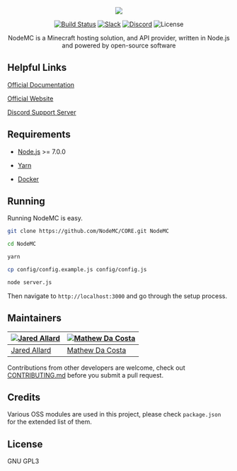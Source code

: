 <p align="center"><img src="https://avatars0.githubusercontent.com/u/17482389?v=3&s=150" /></p>

<p align="center">
  <a href="http://nodemc.space:8080/job/NodeMC/"><img src="https://img.shields.io/badge/build-broken-red.svg" alt="Build Status" /></a>
  <a href="https://nodemc.space/slack"><img src="https://img.shields.io/badge/slack-community-brightgreen.svg" alt="Slack" /></a>
  <a href="https://discord.gg/PnHveq7"><img src="https://img.shields.io/badge/support-discord-7289DA.svg?logo=data:image/png;base64,iVBORw0KGgoAAAANSUhEUgAAACUAAAAcCAYAAADm63ZmAAAABGdBTUEAALGPC%2FxhBQAAAAlwSFlzAAALEAAACxABrSO9dQAAABl0RVh0U29mdHdhcmUAcGFpbnQubmV0IDQuMC4xMK0KCsAAAARRSURBVFhH7ZddSKRVGMedVRfbHXdLMopCoqwNL5S1zHGpVjZcKbNy2yBGIbEuMrrQiyAIIWIpaVtwly4UlCXFlvAmKNjBpG3Npotl90JnxRzUcdT1i%2FEDFT%2FGj37PO49O47wz6rbrVT%2F4c857nv8553nf95zzzsT8z%2F1gY2MjYX19PRsVU0%2FRZlOIH0WleE9JXZvvDQx4gIEL0U%2FIg75BxyVGeRg9g7LQyygHpdHnQRRP%2FTX0A1pA7ehD9IAx8N3CAKdQJxpE5SsrK6enp6cvLCwsOFdXVyeYOCL4J%2Bbm5q6NjY2dm5mZeZ3r80iSu4M%2BwGLRaXYPHb9EfnRlamrq8tLSki8w3d1Bgp7x8fEGbqZDrhn3KsUBnW5nMD8pCfFkvAyyKoPcKxhz3u%2F3z0qdOd7RKXcGc40xwn2Gef7SKaOD99Da2ppxJ%2FsBiRmbJiqY7OrfF5jvok4dGZbQL%2BrfF5hvjCLygifrREzLAfu%2B8pKmEA5JvaWmiLBzVtje4yS%2Fpk2mSFx8%2BP3aFBHm%2FVpTCIft%2Bp36THG73e3p6envYS3My8t73%2Bv13tRQCKOjo678%2FPxS8WVmZtoHBgacGjJleXn5ppGAGYuLi53qC0PuOikpqchisRSgV9Ebqamp79JnRi0G3NhSTk5OicTVV5CSknKWr8CUWsLgqcohHf75IZZAMOJB2dXV5WCC57HGi596AsoeGhoKeVojIyOdtJ%2BQuPriUVZPT89vajGFpE6IPwQaMzRuCq%2FuKrbtuyTO5%2FP9rRYDPiUukjio8U1i%2B%2Fv7oybFE%2F5IvUFoPKtxU3jvPhI%2FonYDmp%2FjoA1Z8PIqKJ5SiwHXDzF%2B1AOZj%2FYltQfhjj%2FTeDR%2BJ7FjlPJzxoZCntImtN9GWVRjKdPQH4FIZPjo%2F6ypBOGxX9L4jjBJ1ONgk936BH4SOTWVIPzu%2BV7jW8hZMzw8fEtKbfrP8Jq88%2FPzk3q5Be23NZUgHo%2BnQeMhzM7O3qmtrT3X3d39q2x3bd4zk5OT7paWlosul8uhTSGwfG5pKkFyc3NtBPrUEwKLfNHhcDTI%2BdPU1PRtb2%2Fvdc6dsLv9Nxzkq4zndjqdP5aXl39SVVX1qVxrOAQ56yoqKoo1lSBs4zQ5rQcHB2%2BoNwzpXF9fX429UGSz2Yplsrq6uq%2Bam5svSMI1NTVfSBLJyclnxFNWVvbxxMSE6YYQWOCekpISOQ7CzymSikMnY2Nj32xsbDzPwvNqvy1YW66ioqJn8WWiPLoZyZmJeAHlK4mJiWn8lA775cGT9rW2tjboVyIfrxWZIqfvi5SFklxlZWVFW1vbZU7ja%2FKds9vtpcQfC1gNDnKdhB5FT6DH0SPoCDIOWkprRkbG6b6%2Bvj957e0dHR1XqqurP7darW8TluRPosPijQomGTyX6va7l7Y4tBfoZsmi3D5WHnqa%2Bu7%2FPAh0OopS0XGUTdOhQGRv0FeWxgtIXvsx9LA0B6LbiYn5ByPwLbzmp0e3AAAAAElFTkSuQmCC" alt="Discord" /></a>
  <img src="https://img.shields.io/badge/license-GPL3-brightgreen.svg" alt="License" />
</p>

<p align="center">NodeMC is a Minecraft hosting solution, and API provider, written in Node.js and powered by open-source software</p>


## Helpful Links

[Official Documentation](https://nodemc.space/docs)

[Official Website](https://nodemc.space)

[Discord Support Server](https://discord.gg/PnHveq7)

## Requirements

- [Node.js](https://nodejs.org/en/) >= 7.0.0

- [Yarn](https://yarnpkg.com)

- [Docker](https://docker.io)


## Running

Running NodeMC is easy.

```bash
git clone https://github.com/NodeMC/CORE.git NodeMC

cd NodeMC

yarn

cp config/config.example.js config/config.js

node server.js
```

Then navigate to `http://localhost:3000` and go through the setup process.

## Maintainers

| [![Jared Allard](https://avatars.githubusercontent.com/u/2391349?s=130)](https://jaredallard.me/) | [![Mathew Da Costa](https://avatars3.githubusercontent.com/u/1917406?v=4&s=130)](https://github.com/md678685) |
|---|---|
|[Jared Allard](https://github.com/jaredallard) | [Mathew Da Costa](https://github.com/md678685) |


Contributions from other developers are welcome, check out [CONTRIBUTING.md](https://github.com/nodemc/CORE/tree/master/.github/CONTRIBUTING.md) before you submit a pull request.

## Credits

Various OSS modules are used in this project, please check `package.json` for the extended list of them.

## License

GNU GPL3
